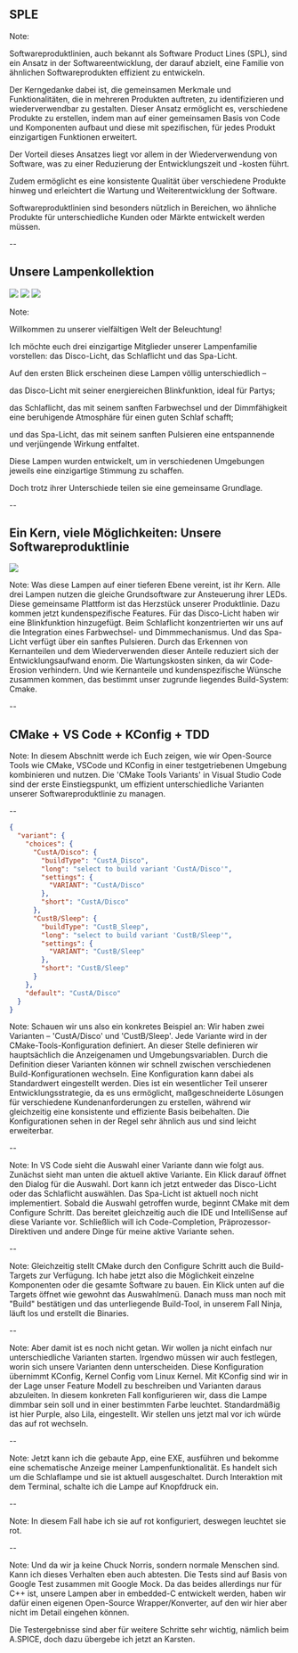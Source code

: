 ## SPLE

Note:

Softwareproduktlinien, auch bekannt als Software Product Lines (SPL), sind ein Ansatz in der Softwareentwicklung, der darauf abzielt, eine Familie von ähnlichen Softwareprodukten effizient zu entwickeln.

Der Kerngedanke dabei ist, die gemeinsamen Merkmale und Funktionalitäten, die in mehreren Produkten auftreten, zu identifizieren und wiederverwendbar zu gestalten. Dieser Ansatz ermöglicht es, verschiedene Produkte zu erstellen, indem man auf einer gemeinsamen Basis von Code und Komponenten aufbaut und diese mit spezifischen, für jedes Produkt einzigartigen Funktionen erweitert.

Der Vorteil dieses Ansatzes liegt vor allem in der Wiederverwendung von Software, was zu einer Reduzierung der Entwicklungszeit und -kosten führt.

Zudem ermöglicht es eine konsistente Qualität über verschiedene Produkte hinweg und erleichtert die Wartung und Weiterentwicklung der Software.

Softwareproduktlinien sind besonders nützlich in Bereichen, wo ähnliche Produkte für unterschiedliche Kunden oder Märkte entwickelt werden müssen.

--

## Unsere Lampenkollektion

![](images/disco-light.png) <!-- .element: class="fragment" data-fragment-index="1" style="float: left; width: 30%" -->
![](images/sleeping-light.png) <!-- .element: class="fragment" data-fragment-index="2" style="float: center; width: 30%" -->
![](images/spa-light.png) <!-- .element: class="fragment" data-fragment-index="3" style="float: right; width: 30%" -->

Note:

Willkommen zu unserer vielfältigen Welt der Beleuchtung!

Ich möchte euch drei einzigartige Mitglieder unserer Lampenfamilie vorstellen: das Disco-Licht, das Schlaflicht und das Spa-Licht.

Auf den ersten Blick erscheinen diese Lampen völlig unterschiedlich –

das Disco-Licht mit seiner energiereichen Blinkfunktion, ideal für Partys;

das Schlaflicht, das mit seinem sanften Farbwechsel und der Dimmfähigkeit eine beruhigende Atmosphäre für einen guten Schlaf schafft;

und das Spa-Licht, das mit seinem sanften Pulsieren eine entspannende und verjüngende Wirkung entfaltet.

Diese Lampen wurden entwickelt, um in verschiedenen Umgebungen jeweils eine einzigartige Stimmung zu schaffen.

Doch trotz ihrer Unterschiede teilen sie eine gemeinsame Grundlage.

--

## Ein Kern, viele Möglichkeiten: Unsere Softwareproduktlinie

![](images/core-assets.png) <!-- .element: style="width: 50%" -->

Note:
Was diese Lampen auf einer tieferen Ebene vereint, ist ihr Kern. Alle drei Lampen nutzen die gleiche Grundsoftware zur Ansteuerung ihrer LEDs. Diese gemeinsame Plattform ist das Herzstück unserer Produktlinie. Dazu kommen jetzt kundenspezifische Features. Für das Disco-Licht haben wir eine Blinkfunktion hinzugefügt. Beim Schlaflicht konzentrierten wir uns auf die Integration eines Farbwechsel- und Dimmmechanismus. Und das Spa-Licht verfügt über ein sanftes Pulsieren. Durch das Erkennen von Kernanteilen und dem Wiederverwenden dieser Anteile reduziert sich der Entwicklungsaufwand enorm. Die Wartungskosten sinken, da wir Code-Erosion verhindern. Und wie Kernanteile und kundenspezifische Wünsche zusammen kommen, das bestimmt unser zugrunde liegendes Build-System: Cmake.

--

## CMake + VS Code + KConfig + TDD

Note:
In diesem Abschnitt werde ich Euch zeigen, wie wir Open-Source Tools wie CMake, VSCode und KConfig in einer testgetriebenen Umgebung kombinieren und nutzen. Die 'CMake Tools Variants' in Visual Studio Code sind der erste Einstiegspunkt, um effizient unterschiedliche Varianten unserer Softwareproduktlinie zu managen.

--

```json [2-4,12|4-11|12-19|21]
{
  "variant": {
    "choices": {
      "CustA/Disco": {
        "buildType": "CustA_Disco",
        "long": "select to build variant 'CustA/Disco'",
        "settings": {
          "VARIANT": "CustA/Disco"
        },
        "short": "CustA/Disco"
      },
      "CustB/Sleep": {
        "buildType": "CustB_Sleep",
        "long": "select to build variant 'CustB/Sleep'",
        "settings": {
          "VARIANT": "CustB/Sleep"
        },
        "short": "CustB/Sleep"
      }
    },
    "default": "CustA/Disco"
  }
}
```

Note:
Schauen wir uns also ein konkretes Beispiel an: Wir haben zwei Varianten – 'CustA/Disco' und 'CustB/Sleep'. Jede Variante wird in der CMake-Tools-Konfiguration definiert. An dieser Stelle definieren wir hauptsächlich die Anzeigenamen und Umgebungsvariablen. Durch die Definition dieser Varianten können wir schnell zwischen verschiedenen Build-Konfigurationen wechseln. Eine Konfiguration kann dabei als Standardwert eingestellt werden. Dies ist ein wesentlicher Teil unserer Entwicklungsstrategie, da es uns ermöglicht, maßgeschneiderte Lösungen für verschiedene Kundenanforderungen zu erstellen, während wir gleichzeitig eine konsistente und effiziente Basis beibehalten. Die Konfigurationen sehen in der Regel sehr ähnlich aus und sind leicht erweiterbar.

--

<!-- .slide: data-background-image="images/select-variant.png" data-background-size="contain" -->

Note:
In VS Code sieht die Auswahl einer Variante dann wie folgt aus. Zunächst sieht man unten die aktuell aktive Variante. Ein Klick darauf öffnet den Dialog für die Auswahl. Dort kann ich jetzt entweder das Disco-Licht oder das Schlaflicht auswählen. Das Spa-Licht ist aktuell noch nicht implementiert.
Sobald die Auswahl getroffen wurde, beginnt CMake mit dem Configure Schritt. Das bereitet gleichzeitig auch die IDE und IntelliSense auf diese Variante vor. Schließlich will ich Code-Completion, Präprozessor-Direktiven und andere Dinge für meine aktive Variante sehen.

--

<!-- .slide: data-background-image="images/build-component.png" data-background-size="contain" -->

Note:
Gleichzeitig stellt CMake durch den Configure Schritt auch die Build-Targets zur Verfügung. Ich habe jetzt also die Möglichkeit einzelne Komponenten oder die gesamte Software zu bauen. Ein Klick unten auf die Targets öffnet wie gewohnt das Auswahlmenü. Danach muss man noch mit "Build" bestätigen und das unterliegende Build-Tool, in unserem Fall Ninja, läuft los und erstellt die Binaries.

--

<!-- .slide: data-background-image="images/kconfig.png" data-background-size="contain" -->

Note:
Aber damit ist es noch nicht getan. Wir wollen ja nicht einfach nur unterschiedliche Varianten starten. Irgendwo müssen wir auch festlegen, worin sich unsere Varianten denn unterscheiden. Diese Konfiguration übernimmt KConfig, Kernel Config vom Linux Kernel. Mit KConfig sind wir in der Lage unser Feature Modell zu beschreiben und Varianten daraus abzuleiten. In diesem konkreten Fall konfigurieren wir, dass die Lampe dimmbar sein soll und in einer bestimmten Farbe leuchtet. Standardmäßig ist hier Purple, also Lila, eingestellt. Wir stellen uns jetzt mal vor ich würde das auf rot wechseln.

--

<!-- .slide: data-background-image="images/black-sleep-light.png" data-background-size="contain" -->

Note:
Jetzt kann ich die gebaute App, eine EXE, ausführen und bekomme eine schematische Anzeige meiner Lampenfunktionalität. Es handelt sich um die Schlaflampe und sie ist aktuell ausgeschaltet. Durch Interaktion mit dem Terminal, schalte ich die Lampe auf Knopfdruck ein.

--

<!-- .slide: data-background-image="images/red-sleep-light.png" data-background-size="contain" -->

Note: 
In diesem Fall habe ich sie auf rot konfiguriert, deswegen leuchtet sie rot.

--

<!-- .slide: data-background-image="images/test.png" data-background-size="contain" -->

Note:
Und da wir ja keine Chuck Norris, sondern normale Menschen sind. Kann ich dieses Verhalten eben auch abtesten. Die Tests sind auf Basis von Google Test zusammen mit Google Mock. Da das beides allerdings nur für C++ ist, unsere Lampen aber in embedded-C entwickelt werden, haben wir dafür einen eigenen Open-Source Wrapper/Konverter, auf den wir hier aber nicht im Detail eingehen können.

Die Testergebnisse sind aber für weitere Schritte sehr wichtig, nämlich beim A.SPICE, doch dazu übergebe ich jetzt an Karsten.
